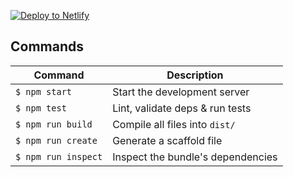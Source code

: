 <!-- Markdown snippet -->

[![Deploy to Netlify](https://www.netlify.com/img/deploy/button.svg)](https://app.netlify.com/start/deploy?repository=https://github.com/netlify/netlify-statuskit)

## Commands

| Command             | Description                       |
| ------------------- | --------------------------------- |
| `$ npm start`       | Start the development server      |
| `$ npm test`        | Lint, validate deps & run tests   |
| `$ npm run build`   | Compile all files into `dist/`    |
| `$ npm run create`  | Generate a scaffold file          |
| `$ npm run inspect` | Inspect the bundle's dependencies |
